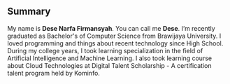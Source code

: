 
## Summary

My name is **Dese Narfa Firmansyah**. You can call me **Dese**. I’m recently graduated as Bachelor's of Computer Science from Brawijaya University. I loved programming and things about recent technology since High School. During my college years, I took learning specialization in the field of Artificial Intelligence and Machine Learning. I also took learning course about Cloud Technologies at Digital Talent Scholarship - A certification talent program held by Kominfo.

